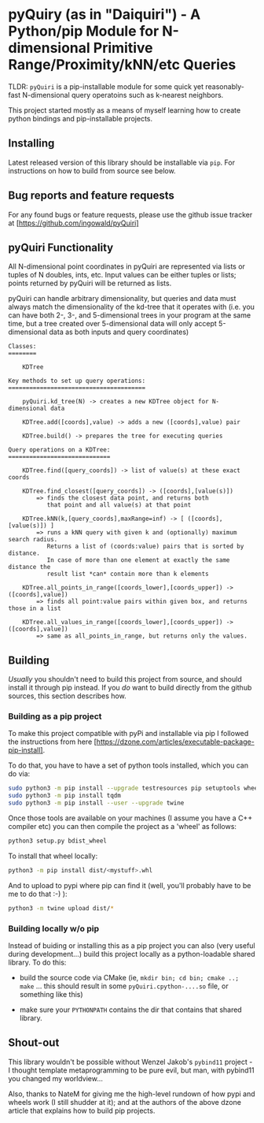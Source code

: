 # pyQuiry (as in "Daiquiri") - A Python/pip Module for N-dimensional Primitive Range/Proximity/kNN/etc Queries

TLDR: `pyQuiri` is a pip-installable module for some quick yet 
reasonably-fast N-dimensional query operatoins such as k-nearest neighbors.

This project started mostly as a means of myself learning how to
create python bindings and pip-installable projects.

## Installing

Latest released version of this library should be installable via
`pip`.  For instructions on how to build from source see below.

## Bug reports and feature requests

For any found bugs or feature requests, please use the
github issue tracker at [https://github.com/ingowald/pyQuiri]

## pyQuiri Functionality

All N-dimensional point coordinates in pyQuiri are represented via
lists or tuples of N doubles, ints, etc. Input values can be either
tuples or lists; points returned by pyQuiri will be returned as lists.

pyQuiri can handle arbitrary dimensionality, but queries and data
must always match the dimensionality of the kd-tree that it operates with
(i.e. you can have both 2-, 3-, and 5-dimensional trees in your
program at the same time, but a tree created over 5-dimensional data
will only accept 5-dimensional data as both inputs and query coordinates)

```
Classes:
========

    KDTree

Key methods to set up query operations:
=======================================

    pyQuiri.kd_tree(N) -> creates a new KDTree object for N-dimensional data

    KDTree.add([coords],value) -> adds a new ([coords],value) pair

    KDTree.build() -> prepares the tree for executing queries

Query operations on a KDTree:
=============================

    KDTree.find([query_coords]) -> list of value(s) at these exact coords

    KDTree.find_closest([query_coords]) -> ([coords],[value(s)])
        => finds the closest data point, and returns both
           that point and all value(s) at that point

    KDTree.kNN(k,[query_coords],maxRange=inf) -> [ ([coords],[value(s)]) ]
        => runs a kNN query with given k and (optionally) maximum search radius.
           Returns a list of (coords:value) pairs that is sorted by distance.
           In case of more than one element at exactly the same distance the
           result list *can* contain more than k elements

    KDTree.all_points_in_range([coords_lower],[coords_upper]) -> ([coords],value])
        => finds all point:value pairs within given box, and returns those in a list

    KDTree.all_values_in_range([coords_lower],[coords_upper]) -> ([coords],value])
        => same as all_points_in_range, but returns only the values.

```

## Building

*Usually* you shouldn't need to build this project from source, and
should install it through pip instead. If you *do* want to build
directly from the github sources, this section describes how.

### Building as a pip project

To make this project compatible with pyPi and installable via pip I
followed the instructions from here
[https://dzone.com/articles/executable-package-pip-install].

To do that, you have to have a set of python tools installed, which you
can do via:

``` bash
sudo python3 -m pip install --upgrade testresources pip setuptools wheel
sudo python3 -m pip install tqdm
sudo python3 -m pip install --user --upgrade twine
```

Once those tools are available on your machines (I assume you have a C++ compiler etc)
you can then compile the project as a 'wheel' as follows:

``` bash
python3 setup.py bdist_wheel
```

To install that wheel locally:
``` bash
python3 -m pip install dist/<mystuff>.whl
```

And to upload to pypi where pip can find it (well, you'll probably have to be
me to do that :-) ):
``` bash
python3 -m twine upload dist/*
```

### Building locally w/o pip

Instead of buiding or installing this as a pip project you can also
(very useful during development...) build this project locally as a 
python-loadable shared library. To do this:

- build the source code via CMake (ie, `mkdir bin; cd bin; cmake ..; make` ... this should result in some `pyQuiri.cpython-....so` file, or something like this)

- make sure your `PYTHONPATH` contains the dir that contains that shared library.


## Shout-out

This library wouldn't be possible without Wenzel Jakob's `pybind11`
project - I thought template metaprogramming to be pure evil, but man,
with pybind11 you changed my worldview...

Also, thanks to NateM for giving me the high-level rundown of how pypi
and wheels work (I still shudder at it); and at the authors
of the above dzone article that explains how to build pip projects.
